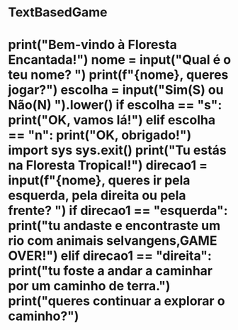 <h1>TextBasedGame<h1>
print("Bem-vindo à Floresta Encantada!")
nome = input("Qual é o teu nome? ")
print(f"{nome}, queres jogar?")
escolha = input("Sim(S) ou Não(N) ").lower()
if escolha == "s":
    print("OK, vamos lá!")
elif escolha == "n":
    print("OK, obrigado!")
    import sys
    sys.exit()
print("Tu estás na Floresta Tropical!")
direcao1 = input(f"{nome}, queres ir pela esquerda, pela direita ou pela frente? ")
if direcao1 == "esquerda":
    print("tu andaste e encontraste um rio com animais selvangens,GAME OVER!")
elif direcao1 == "direita":
    print("tu foste a andar a caminhar por um caminho de terra.")
print("queres continuar a explorar o caminho?")

